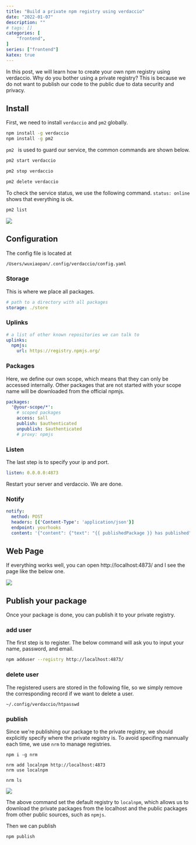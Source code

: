 ```yaml
---
title: "Build a private npm registry using verdaccio"
date: "2022-01-07"
description: ""
# tags: []
categories: [
    "frontend",
]
series: ["frontend"]
katex: true
---
```




In this post, we will learn how to create your own npm registry using verdaccio. Why do you bother using a private registry? This is because we do not want to publish our code to the public due to data security and privacy.



<!--more-->



## Install



First, we need to install `verdaccio` and `pm2` globally.



```bash
npm install -g verdaccio
npm install -g pm2
```



`pm2 ` is used to guard our service, the common commands are shown below.



```bash
pm2 start verdaccio

pm2 stop verdaccio

pm2 delete verdaccio
```



To check the service status, we use the following command. `status: online`  shows that everything is ok.



```bash
pm2 list
```



![](/blog/post/images/pm2-list.png)



## Configuration



The config file is located at 



```bash
/Users/wuxiaopan/.config/verdaccio/config.yaml
```



### Storage

This is where we place all packages.

```yaml
# path to a directory with all packages
storage: ./store
```



### Uplinks

```YAML
# a list of other known repositories we can talk to
uplinks:
  npmjs:
    url: https://registry.npmjs.org/
```



### Packages

Here, we define our own scope, which means that they can only be accessed internally. Other packages that are not started with your scope name will be downloaded from the official npmjs.

```yaml
packages:
  '@your-scope/*':
    # scoped packages
    access: $all
    publish: $authenticated
    unpublish: $authenticated
    # proxy: npmjs
```



### Listen

The last step is to specify your ip and port.

```yaml
listen: 0.0.0.0:4873
```



Restart your server and verdaccio. We are done.



### Notify



```yaml
notify:
  method: POST
  headers: [{'Content-Type': 'application/json'}]
  endpoint: yourhooks
  content: '{"content": {"text": "{{ publishedPackage }} has published"}, "msg_type":"text"}'

```





## Web Page

If everything works well, you can open http://localhost:4873/ and l see the page like the below one.



![](/blog/post/images/verdaccio-web.png)





## Publish your package

Once your package is done, you can publish it to your private registry.



### add user

The first step is to register. The below command will ask you to input your name, password, and email.



```bash
npm adduser --registry http://localhost:4873/ 
```



### delete user

The registered users are stored in the following file, so we simply remove the corresponding record if we want to delete a user.

```
~/.config/verdaccio/htpasswd
```



### publish

Since we're publishing our package to the private registry, we should explicitly specify where the private registry is. To avoid specifing mannually each time, we use `nrm` to manage registries.



```
npm i -g nrm

nrm add localnpm http://localhost:4873
nrm use localnpm

nrm ls
```



![](/blog/post/images/nrm-ls.png)



The above command set the default registry to `localnpm`, which allows us to download the private packages from the localhost and the public packages from other public sources, such as `npmjs`.



Then we can publish 

```
npm publish
```

